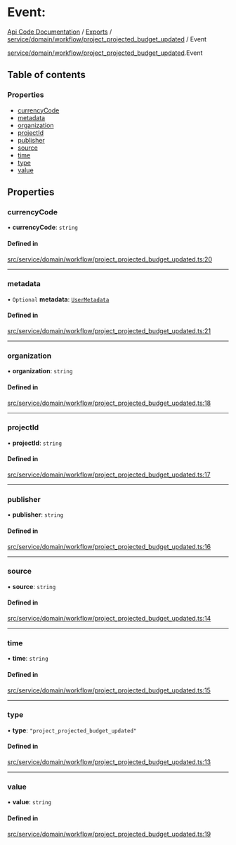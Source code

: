 # Event: 
 
[Api Code Documentation](../README.md) / [Exports](../modules.md) / [service/domain/workflow/project\_projected\_budget\_updated](../modules/service_domain_workflow_project_projected_budget_updated.md) / Event

[service/domain/workflow/project\_projected\_budget\_updated](../modules/service_domain_workflow_project_projected_budget_updated.md).Event

## Table of contents

### Properties

- [currencyCode](service_domain_workflow_project_projected_budget_updated.Event.md#currencycode)
- [metadata](service_domain_workflow_project_projected_budget_updated.Event.md#metadata)
- [organization](service_domain_workflow_project_projected_budget_updated.Event.md#organization)
- [projectId](service_domain_workflow_project_projected_budget_updated.Event.md#projectid)
- [publisher](service_domain_workflow_project_projected_budget_updated.Event.md#publisher)
- [source](service_domain_workflow_project_projected_budget_updated.Event.md#source)
- [time](service_domain_workflow_project_projected_budget_updated.Event.md#time)
- [type](service_domain_workflow_project_projected_budget_updated.Event.md#type)
- [value](service_domain_workflow_project_projected_budget_updated.Event.md#value)

## Properties

### currencyCode

• **currencyCode**: `string`

#### Defined in

[src/service/domain/workflow/project_projected_budget_updated.ts:20](https://github.com/openkfw/TruBudget/blob/3cf6626/api/src/service/domain/workflow/project_projected_budget_updated.ts#L20)

___

### metadata

• `Optional` **metadata**: [`UserMetadata`](../modules/service_domain_metadata.md#usermetadata)

#### Defined in

[src/service/domain/workflow/project_projected_budget_updated.ts:21](https://github.com/openkfw/TruBudget/blob/3cf6626/api/src/service/domain/workflow/project_projected_budget_updated.ts#L21)

___

### organization

• **organization**: `string`

#### Defined in

[src/service/domain/workflow/project_projected_budget_updated.ts:18](https://github.com/openkfw/TruBudget/blob/3cf6626/api/src/service/domain/workflow/project_projected_budget_updated.ts#L18)

___

### projectId

• **projectId**: `string`

#### Defined in

[src/service/domain/workflow/project_projected_budget_updated.ts:17](https://github.com/openkfw/TruBudget/blob/3cf6626/api/src/service/domain/workflow/project_projected_budget_updated.ts#L17)

___

### publisher

• **publisher**: `string`

#### Defined in

[src/service/domain/workflow/project_projected_budget_updated.ts:16](https://github.com/openkfw/TruBudget/blob/3cf6626/api/src/service/domain/workflow/project_projected_budget_updated.ts#L16)

___

### source

• **source**: `string`

#### Defined in

[src/service/domain/workflow/project_projected_budget_updated.ts:14](https://github.com/openkfw/TruBudget/blob/3cf6626/api/src/service/domain/workflow/project_projected_budget_updated.ts#L14)

___

### time

• **time**: `string`

#### Defined in

[src/service/domain/workflow/project_projected_budget_updated.ts:15](https://github.com/openkfw/TruBudget/blob/3cf6626/api/src/service/domain/workflow/project_projected_budget_updated.ts#L15)

___

### type

• **type**: ``"project_projected_budget_updated"``

#### Defined in

[src/service/domain/workflow/project_projected_budget_updated.ts:13](https://github.com/openkfw/TruBudget/blob/3cf6626/api/src/service/domain/workflow/project_projected_budget_updated.ts#L13)

___

### value

• **value**: `string`

#### Defined in

[src/service/domain/workflow/project_projected_budget_updated.ts:19](https://github.com/openkfw/TruBudget/blob/3cf6626/api/src/service/domain/workflow/project_projected_budget_updated.ts#L19)
